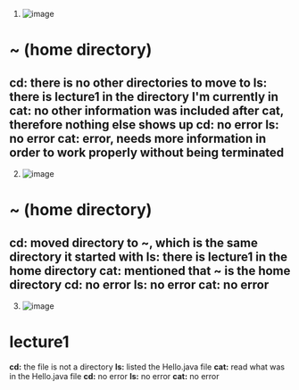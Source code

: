 1. ![image](https://github.com/divine9223/cse15l-lab-reports/assets/147002921/d480ea53-5d1f-47bb-9883-f6935128fc79)
# \~ (home directory)
**cd:** there is no other directories to move to
**ls:** there is lecture1 in the directory I'm currently in
**cat:** no other information was included after cat, therefore nothing else shows up
**cd:** no error
**ls:** no error
**cat:** error, needs more information in order to work properly without being terminated
---
2. ![image](https://github.com/divine9223/cse15l-lab-reports/assets/147002921/a8182969-eac1-4bd6-8d9b-197ab8a56128)
# \~ (home directory)
**cd:** moved directory to ~, which is the same directory it started with
**ls:** there is lecture1 in the home directory
**cat:** mentioned that ~ is the home directory
**cd:** no error
**ls:** no error
**cat:** no error
---
3. ![image](https://github.com/divine9223/cse15l-lab-reports/assets/147002921/d043a1d3-fbc3-4f4a-8a5b-de05c3660c1d)
# lecture1
**cd:** the file is not a directory
**ls:** listed the Hello.java file
**cat:** read what was in the Hello.java file
**cd:** no error
**ls:** no error
**cat:** no error



```
```
